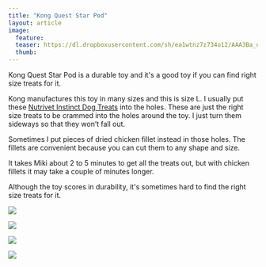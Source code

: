 ```yaml
---
title: "Kong Quest Star Pod"
layout: article
image:
  feature:
  teaser: https://dl.dropboxusercontent.com/sh/ea1wtnz7z734o12/AAA3Ba_uoiG6TBevNPjF1v_Ua/aktivointilelut/kongit/DSC33990-245px.jpg
  thumb:
---
```


Kong Quest Star Pod is a durable toy and it's a good toy if you can find right size treats for it.

Kong manufactures this toy in many sizes and this is size L. I usually put these [Nutrivet Instinct Dog Treats](http://www.zooplus.fi/esearch.htm#q=dog%20treat) into the holes. These are just the right size treats to be crammed into the holes around the toy. I just turn them sideways so that they won’t fall out.

Sometimes I put pieces of dried chicken fillet instead in those holes. The fillets are convenient because you can cut them to any shape and size.

It takes Miki about 2 to 5 minutes to get all the treats out, but with chicken fillets it may take a couple of minutes longer.

Although the toy scores in durability, it's sometimes hard to find the right size treats for it.

[![](https://dl.dropboxusercontent.com/sh/ea1wtnz7z734o12/AACBWBGsWJIBmuH_ZLM3sC1za/aktivointilelut/kongit/DSC33990-800px.jpg)](https://dl.dropboxusercontent.com/sh/ea1wtnz7z734o12/AAB90bVe5HY45o1jZnjJllr1a/aktivointilelut/kongit/DSC33990.jpg)

[![](https://dl.dropboxusercontent.com/sh/ea1wtnz7z734o12/AAABaES-TqmZAWR5UMepL2Gba/aktivointilelut/kongit/DSC34029-800px.jpg)](https://dl.dropboxusercontent.com/sh/ea1wtnz7z734o12/AAB_DP-IabAv0mB1Ck3-Cdb5a/aktivointilelut/kongit/DSC34029.jpg)

[![](https://dl.dropboxusercontent.com/sh/ea1wtnz7z734o12/AAAvrj8DwPXVZWRsQDOx5jYpa/aktivointilelut/kongit/DSC34066-800px.jpg)](https://dl.dropboxusercontent.com/sh/ea1wtnz7z734o12/AACA-lCQODug-66cy47vZ46La/aktivointilelut/kongit/DSC34066.jpg)

[![](https://dl.dropboxusercontent.com/sh/ea1wtnz7z734o12/AAC7djJhzVwYxGZpYmh7iGm-a/aktivointilelut/kongit/DSC34032-800px.jpg)](https://dl.dropboxusercontent.com/sh/ea1wtnz7z734o12/AACtrWHoLbvvyjlGcJIFjOqFa/aktivointilelut/kongit/DSC34032.jpg)

